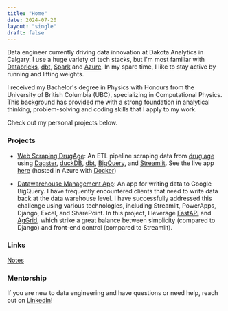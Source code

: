 ```yaml
---
title: "Home"
date: 2024-07-20
layout: "single"
draft: false
---
```



Data engineer currently driving data innovation at Dakota Analytics in Calgary.
I use a huge variety of tech stacks, but I'm most familiar with [Databricks](https://www.databricks.com/), [dbt](https://www.getdbt.com/), [Spark](https://spark.apache.org/) and [Azure](https://azure.microsoft.com/en-ca). In my spare time, I like to stay active by running and lifting weights. 

I received my Bachelor's degree in Physics with Honours from the University of British Columbia (UBC), specializing in Computational Physics. This background has provided me with a strong foundation in analytical thinking, problem-solving and coding skills that I apply to my work.

Check out my personal projects below. 

### Projects

- [Web Scraping DrugAge](https://github.com/carterchene/longevity-drugs-analysis): An ETL pipeline scraping data from [drug age](https://genomics.senescence.info/) using [Dagster](https://dagster.io/), [duckDB](https://duckdb.org/), [dbt](https://www.getdbt.com/), [BigQuery](https://cloud.google.com/bigquery), and [Streamlit](https://streamlit.io/). See the live app [here](https://drug-age-analysis.azurewebsites.net/) (hosted in Azure with [Docker](https://www.docker.com/))

- [Datawarehouse Management App](https://github.com/carterchene/datawarehouse-management-app): An app for writing data to Google BigQuery. I have frequently encountered clients that need to write data back at the data warehouse level. I have successfully addressed this challenge using various technologies, including Streamlit, PowerApps, Django, Excel, and SharePoint. In this project, I leverage [FastAPI](https://fastapi.tiangolo.com/) and [AgGrid](https://www.ag-grid.com/), which strike a great balance between simplicity (compared to Django) and front-end control (compared to Streamlit).


### Links

[Notes](/notes)

### Mentorship

If you are new to data engineering and have questions or need help, reach out on [LinkedIn](https://www.linkedin.com/in/carterchene/)!